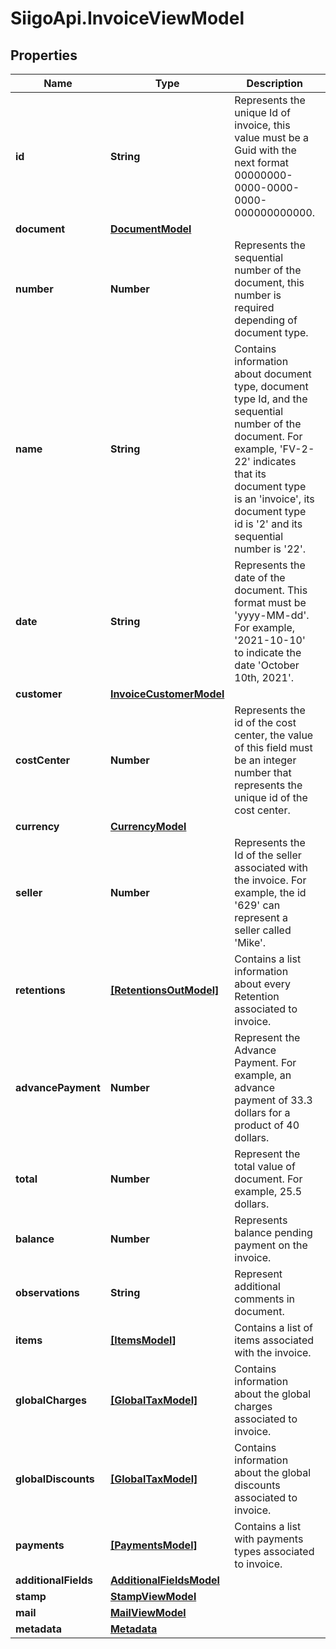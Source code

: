 # SiigoApi.InvoiceViewModel

## Properties

Name | Type | Description | Notes
------------ | ------------- | ------------- | -------------
**id** | **String** | Represents the unique Id of invoice, this value must be a Guid  with the next format 00000000-0000-0000-0000-000000000000. | [optional] 
**document** | [**DocumentModel**](DocumentModel.md) |  | [optional] 
**number** | **Number** | Represents the sequential number of the document,   this number is required depending of document type. | [optional] 
**name** | **String** | Contains information about document type,   document type Id, and the sequential number of the document.  For example, &#39;FV-2-22&#39; indicates that its document type is an &#39;invoice&#39;,  its document type id is &#39;2&#39; and its sequential number is &#39;22&#39;. | [optional] 
**date** | **String** | Represents the date of the document. This format must be &#39;yyyy-MM-dd&#39;.  For example, &#39;2021-10-10&#39; to indicate the date &#39;October 10th, 2021&#39;. | [optional] 
**customer** | [**InvoiceCustomerModel**](InvoiceCustomerModel.md) |  | [optional] 
**costCenter** | **Number** | Represents the id of the cost center, the value of this field must be an integer  number that represents the unique id of the cost center. | [optional] 
**currency** | [**CurrencyModel**](CurrencyModel.md) |  | [optional] 
**seller** | **Number** | Represents the Id of the seller associated with the invoice.   For example, the id &#39;629&#39; can represent a seller called &#39;Mike&#39;. | [optional] 
**retentions** | [**[RetentionsOutModel]**](RetentionsOutModel.md) | Contains a list information about every Retention associated to invoice. | [optional] 
**advancePayment** | **Number** | Represent the Advance Payment. For example, an advance payment of 33.3 dollars  for a product of 40 dollars. | [optional] 
**total** | **Number** | Represent the total value of document. For example, 25.5 dollars. | [optional] 
**balance** | **Number** | Represents balance pending payment on the invoice. | [optional] 
**observations** | **String** | Represent additional comments in document. | [optional] 
**items** | [**[ItemsModel]**](ItemsModel.md) | Contains a list of items associated with the invoice. | [optional] 
**globalCharges** | [**[GlobalTaxModel]**](GlobalTaxModel.md) | Contains information about the global charges associated to invoice. | [optional] 
**globalDiscounts** | [**[GlobalTaxModel]**](GlobalTaxModel.md) | Contains information about the global discounts associated to invoice. | [optional] 
**payments** | [**[PaymentsModel]**](PaymentsModel.md) | Contains a list with payments types associated to invoice. | [optional] 
**additionalFields** | [**AdditionalFieldsModel**](AdditionalFieldsModel.md) |  | [optional] 
**stamp** | [**StampViewModel**](StampViewModel.md) |  | [optional] 
**mail** | [**MailViewModel**](MailViewModel.md) |  | [optional] 
**metadata** | [**Metadata**](Metadata.md) |  | [optional] 


